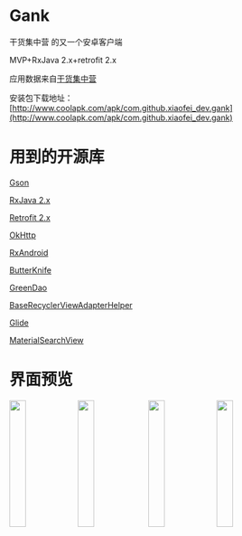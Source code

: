# Gank
干货集中营 的又一个安卓客户端

MVP+RxJava 2.x+retrofit 2.x

应用数据来自[干货集中营](https://gank.io/)

安装包下载地址：[http://www.coolapk.com/apk/com.github.xiaofei_dev.gank](http://www.coolapk.com/apk/com.github.xiaofei_dev.gank)
# 用到的开源库
[Gson](https://github.com/google/gson)

[RxJava 2.x](https://github.com/ReactiveX/RxJava)

[Retrofit 2.x](https://github.com/square/retrofit)

[OkHttp](https://github.com/square/okhttp)

[RxAndroid](https://github.com/ReactiveX/RxAndroid)

[ButterKnife](https://github.com/JakeWharton/butterknife)

[GreenDao](https://github.com/greenrobot/greenDAO)

[BaseRecyclerViewAdapterHelper](https://github.com/CymChad/BaseRecyclerViewAdapterHelper)

[Glide](https://github.com/bumptech/glide)

[MaterialSearchView](https://github.com/MiguelCatalan/MaterialSearchView)

# 界面预览

<img src="https://github.com/xiaofei-dev/Gank/blob/master/art/enframe_2017-04-30-10-31-21.png" width="24%" height="24%"><img src="https://github.com/xiaofei-dev/Gank/blob/master/art/enframe_2017-04-30-10-31-36.png" width="24%" height="24%">
<img src="https://github.com/xiaofei-dev/Gank/blob/master/art/enframe_2017-04-29-21-01-17.png" width="24%" height="24%"><img src="https://github.com/xiaofei-dev/Gank/blob/master/art/enframe_2017-04-29-21-01-41.png" width="24%" height="24%">

